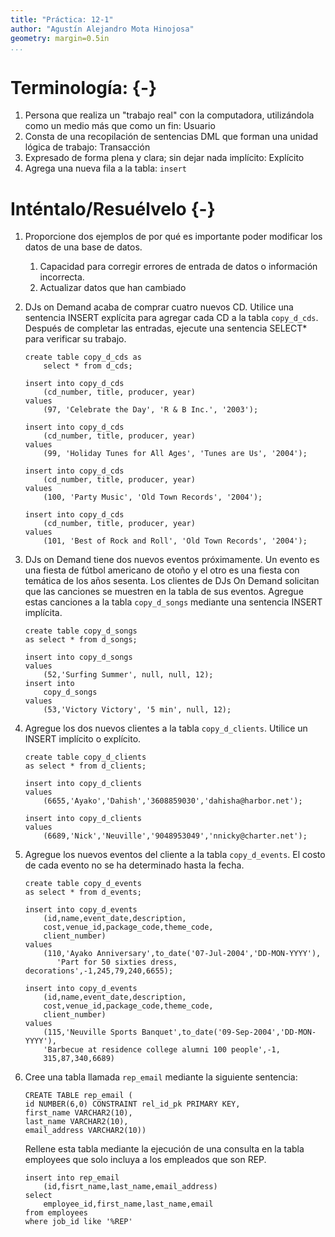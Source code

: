 ```yaml
---
title: "Práctica: 12-1"
author: "Agustín Alejandro Mota Hinojosa"
geometry: margin=0.5in
...
```


# Terminología: {-}

1.  Persona que realiza un \"trabajo real\" con la computadora,
    utilizándola como un medio más que como un fin: Usuario
2.  Consta de una recopilación de sentencias DML que forman una unidad
    lógica de trabajo: Transacción
3.  Expresado de forma plena y clara; sin dejar nada implícito:
    Explícito
4.  Agrega una nueva fila a la tabla: `insert`

# Inténtalo/Resuélvelo {-}

1.  Proporcione dos ejemplos de por qué es importante poder modificar
    los datos de una base de datos.

    1.  Capacidad para corregir errores de entrada de datos o
        información incorrecta.
    2.  Actualizar datos que han cambiado

2.  DJs on Demand acaba de comprar cuatro nuevos CD. Utilice una
    sentencia INSERT explícita para agregar cada CD a la tabla
    `copy_d_cds`. Después de completar las entradas, ejecute una
    sentencia SELECT\* para verificar su trabajo.

    ``` {.sql}
    create table copy_d_cds as
        select * from d_cds;

    insert into copy_d_cds
        (cd_number, title, producer, year)
    values
        (97, 'Celebrate the Day', 'R & B Inc.', '2003');

    insert into copy_d_cds
        (cd_number, title, producer, year)
    values
        (99, 'Holiday Tunes for All Ages', 'Tunes are Us', '2004');

    insert into copy_d_cds
        (cd_number, title, producer, year)
    values
        (100, 'Party Music', 'Old Town Records', '2004');

    insert into copy_d_cds
        (cd_number, title, producer, year)
    values
        (101, 'Best of Rock and Roll', 'Old Town Records', '2004');
    ```

3.  DJs on Demand tiene dos nuevos eventos próximamente. Un evento es
    una fiesta de fútbol americano de otoño y el otro es una fiesta con
    temática de los años sesenta. Los clientes de DJs On Demand
    solicitan que las canciones se muestren en la tabla de sus eventos.
    Agregue estas canciones a la tabla `copy_d_songs` mediante una
    sentencia INSERT implícita.

    ``` {.sql}
    create table copy_d_songs
    as select * from d_songs;

    insert into copy_d_songs
    values
        (52,'Surfing Summer', null, null, 12);
    insert into
        copy_d_songs
    values
        (53,'Victory Victory', '5 min', null, 12);
    ```

4.  Agregue los dos nuevos clientes a la tabla `copy_d_clients`. Utilice
    un INSERT implícito o explícito.

    ``` {.sql}
    create table copy_d_clients
    as select * from d_clients;

    insert into copy_d_clients
    values
        (6655,'Ayako','Dahish','3608859030','dahisha@harbor.net');

    insert into copy_d_clients
    values
        (6689,'Nick','Neuville','9048953049','nnicky@charter.net');
    ```

5.  Agregue los nuevos eventos del cliente a la tabla `copy_d_events`.
    El costo de cada evento no se ha determinado hasta la fecha.

    ``` {.sql}
    create table copy_d_events
    as select * from d_events;

    insert into copy_d_events
        (id,name,event_date,description,
        cost,venue_id,package_code,theme_code,
        client_number)
    values
        (110,'Ayako Anniversary',to_date('07-Jul-2004','DD-MON-YYYY'),
           'Part for 50 sixties dress, decorations',-1,245,79,240,6655);

    insert into copy_d_events
        (id,name,event_date,description,
        cost,venue_id,package_code,theme_code,
        client_number)
    values
        (115,'Neuville Sports Banquet',to_date('09-Sep-2004','DD-MON-YYYY'),
        'Barbecue at residence college alumni 100 people',-1,
        315,87,340,6689)
    ```

6.  Cree una tabla llamada `rep_email` mediante la siguiente sentencia:

    ``` {.sql}
    CREATE TABLE rep_email (
    id NUMBER(6,0) CONSTRAINT rel_id_pk PRIMARY KEY,
    first_name VARCHAR2(10),
    last_name VARCHAR2(10),
    email_address VARCHAR2(10))
    ```

    Rellene esta tabla mediante la ejecución de una consulta en la tabla
    employees que solo incluya a los empleados que son REP.

    ``` {.sql}
    insert into rep_email
        (id,fisrt_name,last_name,email_address)
    select
        employee_id,first_name,last_name,email
    from employees
    where job_id like '%REP'
    ```
